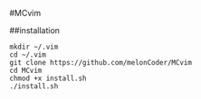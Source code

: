 #MCvim

##installation
```
mkdir ~/.vim
cd ~/.vim
git clone https://github.com/melonCoder/MCvim
cd MCvim
chmod +x install.sh
./install.sh
```
